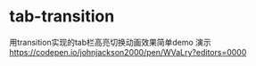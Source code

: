 # tab-transition
用transition实现的tab栏高亮切换动画效果简单demo
演示 https://codepen.io/johnjackson2000/pen/WVaLry?editors=0000
